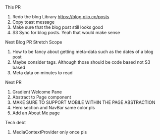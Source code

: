 This PR

1. Redo the blog Library https://blog.piio.co/posts
1. Copy toast message
1. Make sure that the blog post still looks good
1. S3 Sync for blog posts. Yeah that would make sense

Next Blog PR Stretch Scope

1. How to be fancy about getting meta-data such as the dates of a blog post
1. Maybe consider tags. Although those should be code based not S3 based
1. Meta data on minutes to read

Next PR

1. Gradient Welcome Pane
1. Abstract to Page component
1. MAKE SURE TO SUPPORT MOBILE WITHIN THE PAGE ABSTRACTION
1. Hero section and NavBar same color pls
1. Add an About Me page

Tech debt

1. MediaContextProvider only once pls
